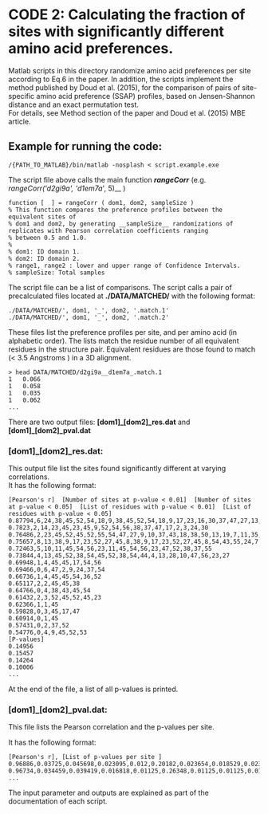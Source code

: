 
# CODE 2: Calculating the fraction of sites with significantly different amino acid preferences. 

Matlab scripts in this directory randomize amino acid preferences per site according to Eq.6 in the paper.
In addition, the scripts implement the method published by Doud et al. (2015), for the comparison of pairs of site-specific
amino acid preference (SSAP) profiles, based on Jensen-Shannon distance and an exact permutation test.  
For details, see Method section of the paper and Doud et al. (2015) MBE article.

## Example for running the code:
```
/{PATH_TO_MATLAB}/bin/matlab -nosplash < script.example.exe
```

 The script file above calls the main function **_rangeCorr_** (e.g. __rangeCorr('d2gi9a_', 'd1em7a_', 5)__ )

```
function [  ] = rangeCorr ( dom1, dom2, sampleSize )
% This function compares the preference profiles between the equivalent sites of
% dom1 and dom2, by generating __sampleSize__ randomizations of replicates with Pearson correlation coefficients ranging
% between 0.5 and 1.0.
%
% dom1: ID domain 1.
% dom2: ID domain 2.
% range1, range2 : lower and upper range of Confidence Intervals.
% sampleSize: Total samples

```

 The script file can be a list of comparisons.
 The script calls a pair of precalculated files located at __./DATA/MATCHED/__ with the following format: 

```
./DATA/MATCHED/', dom1, '_', dom2, '.match.1'
./DATA/MATCHED/', dom1, '_', dom2, '.match.2'
```

 These files list the preference profiles per site, and per amino acid (in alphabetic order).
 The lists match the residue number of all equivalent residues in the structure pair. Equivalent residues are those found to match (< 3.5 Angstroms ) in a 3D alignment.

```
> head DATA/MATCHED/d2gi9a__d1em7a_.match.1
1	0.066
1	0.058
1	0.035
1	0.062
...

```
 There are two output files: **[dom1]_[dom2]_res.dat** and **[dom1]_[dom2]_pval.dat**

### [dom1]_[dom2]_res.dat:
 This output file list the sites found significantly different at varying correlations.  
 It has the following format:

```
[Pearson's r]  [Number of sites at p-value < 0.01]  [Number of sites at p-value < 0.05]  [List of residues with p-value < 0.01]  [List of residues with p-value < 0.05]
0.87794,6,24,38,45,52,54,18,9,38,45,52,54,18,9,17,23,16,30,37,47,27,13,7,3,43,56,48,55,36,6,24,19
0.7823,2,14,23,45,23,45,9,52,54,56,38,37,47,17,2,3,24,30
0.76486,2,23,45,52,45,52,55,54,47,27,9,10,37,43,18,38,50,13,19,7,11,35,17,53,28,29,31
0.75657,8,13,38,9,17,23,52,27,45,8,38,9,17,23,52,27,45,8,54,43,55,24,7
0.72463,5,10,11,45,54,56,23,11,45,54,56,23,47,52,38,37,55
0.73844,4,13,45,52,38,54,45,52,38,54,44,4,13,28,10,47,56,23,27
0.69948,1,4,45,45,17,54,56
0.69466,0,6,47,2,9,24,37,54
0.66736,1,4,45,45,54,36,52
0.65117,2,2,45,45,38
0.64766,0,4,38,43,45,54
0.61432,2,3,52,45,52,45,23
0.62366,1,1,45
0.59828,0,3,45,17,47
0.60914,0,1,45
0.57431,0,2,37,52
0.54776,0,4,9,45,52,53
[P-values]
0.14956
0.15457
0.14264
0.10006
...

```

 At the end of the file, a list of all p-values is printed.

### [dom1]_[dom2]_pval.dat:
  This file lists the Pearson correlation and the p-values per site.

 It has the following format:

```
[Pearson's r], [List of p-values per site ]
0.96886,0.03725,0.045698,0.023095,0.012,0.20182,0.023654,0.018529,0.023654,0.005,0.031111,0.018437,0.03725,0.02225,0.025455,0.035132,0.0175,0.019211,0.025455,0.025,0.025455,0.19317,0.049239,0.012,0.023654,0.1125,0.20759,0.0175,0.037439,0.032568,0.0175,0.059468,0.20182,0.062813,0.01125,0.025455,0.049,0.01,0.01,0.023654,0.025,0.20182,0.12284,0.01,0.039524,0.005,0.026176,0.0175,0.023704,0.026286,0.023654,0.048295,0.005,0.088673,0.005,0.019167,0.014091
0.96734,0.034459,0.039419,0.016818,0.01125,0.26348,0.01125,0.01125,0.017609,0.005,0.12717,0.014306,0.044091,0.039419,0.02875,0.034459,0.016818,0.016818,0.0191,0.034459,0.022963,0.15713,0.034934,0.0078571,0.016818,0.030909,0.12717,0.014306,0.076957,0.1164,0.01125,0.037436,0.11082,0.11882,0.0078571,0.032353,0.030909,0.01125,0.01125,0.018333,0.029828,0.21027,0.11082,0.006,0.039419,0.005,0.030909,0.01125,0.11082,0.030909,0.022963,0.039419,0.005,0.051556,0.005,0.01125,0.01125
...
```

 The input parameter and outputs are explained as part of the documentation of each script.


